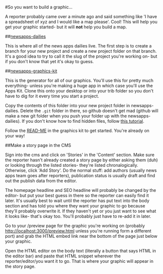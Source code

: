 #So you want to build a graphic...

A reporter probably came over a minute ago and said something like 'I have a spreadsheet of xyz and I would like a map please'. Cool! This will help you get your graphic started- but it will **not** help you build a map. 

##[newsapps-dailies](https://github.com/texastribune/newsapps-dailies)

This is where all of the news apps dailies live. The first step is to create a branch for your new project and create a new project folder on that branch. It's a good idea to try to call it the slug of the project you're working on- but if you don't know that yet it's okay to guess.

##[newsapps-graphics-kit](https://github.com/texastribune/newsapps-graphic-kit)

This is the generator for all of our graphics. You'll use this for pretty much everything- unless you're making a huge app in which case you'll use the Apps Kit. Clone this onto your desktop or into your trib folder so you don't have to dig for it every time you start a project.

Copy the contents of this folder into your new project folder in newsapps-dailies. Delete the `.git` folder in there, so github doesn't get mad (github will make a new git folder when you push your folder up with the newsapps-dailies). If you don't know how to find hidden files, follow [this tutorial](http://ianlunn.co.uk/articles/quickly-showhide-hidden-files-mac-os-x-mavericks/).

Follow the [READ-ME](https://github.com/texastribune/newsapps-graphic-kit/blob/master/README.md) in the graphics kit to get started. You're already on your way!

##Make a story page in the CMS

Sign into the cms and click on 'Stories' in the 'Content' section. Make sure the reporter hasn't already created a story page by either asking them (duh) or looking through the listed stories- they're listed chronalogically. Otherwise, click 'Add Story'. Do the normal stuff: add authors (usually news apps team goes after reporters), publication status is usually draft and find out the publish data from the editor.

The homepage headline and SEO headline will probably be changed by the editor- but put your best guess in there so the reporter can easily find it later. It's usually best to wait until the reporter has put text into the body section and has told you where they want your graphic to go because they'll probably overwrite it. If they haven't yet or you just want to see what it looks like- that's okay too. You'll probably just have to re-add it in later.

Go to your /preview page for the graphic you're working on (probably [http://localhost:3000/preview.html](http://localhost:3000/preview.html) unless you're running form a different port) and grab the HTML embed link near the bottom of the page just below your graphic.

Open the HTML editor on the body text (literally a button that says HTML in the editor bar) and paste that HTML snippet wherever the reporter/editor/you want it to go. That is where your graphic will appear in the story page.